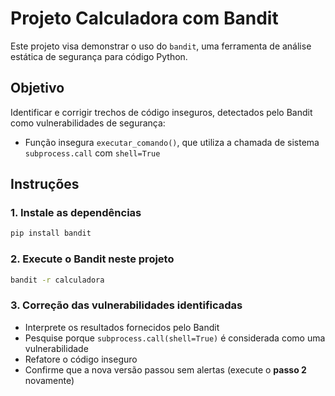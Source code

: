 # Projeto Calculadora com Bandit

Este projeto visa demonstrar o uso do `bandit`, uma ferramenta de análise estática de segurança para código Python.

## Objetivo

Identificar e corrigir trechos de código inseguros, detectados pelo Bandit como vulnerabilidades de segurança:
- Função insegura `executar_comando()`, que utiliza a chamada de sistema `subprocess.call` com `shell=True`

## Instruções

### 1. Instale as dependências

```bash
pip install bandit
```

### 2. Execute o Bandit neste projeto

```bash
bandit -r calculadora
```

### 3. Correção das vulnerabilidades identificadas

- Interprete os resultados fornecidos pelo Bandit
- Pesquise porque ``subprocess.call(shell=True)`` é considerada como uma vulnerabilidade
- Refatore o código inseguro
- Confirme que a nova versão passou sem alertas (execute o **passo 2** novamente)

